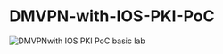 # DMVPN-with-IOS-PKI-PoC

![DMVPNwith IOS PKI PoC basic lab](https://github.com/user-attachments/assets/84232fa1-28bd-4f07-a566-9b8da38d31e6)
